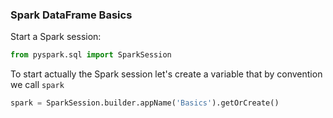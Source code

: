 ### Spark DataFrame Basics
Start a Spark session:
```python
from pyspark.sql import SparkSession
```
To start actually the Spark session let's create a variable that by convention we call `spark`
```python
spark = SparkSession.builder.appName('Basics').getOrCreate()
```



<!--stackedit_data:
eyJoaXN0b3J5IjpbMTk3NTQ2MDQyMiw0NjE0ODk2ODRdfQ==
-->